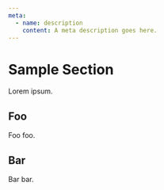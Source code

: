 ```yaml
---
meta:
  - name: description
    content: A meta description goes here.
---
```


# Sample Section

Lorem ipsum.

## Foo

Foo foo.

## Bar

Bar bar.
